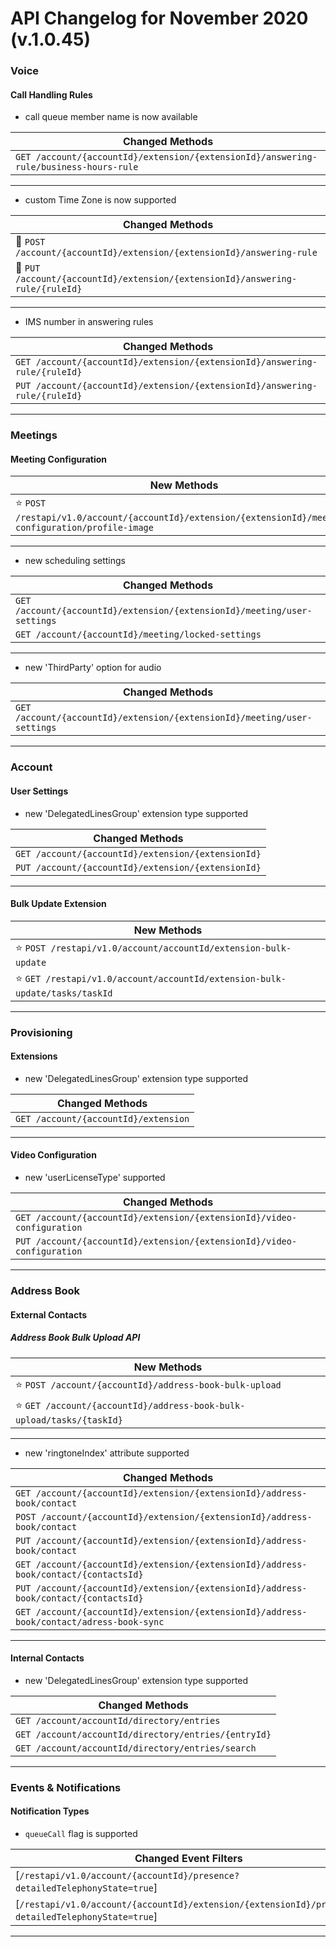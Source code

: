 # API Changelog for November 2020 (v.1.0.45)

### Voice 

#### Call Handling Rules

* call queue member name is now available

|Changed Methods|
|-----------|
|`GET /account/{accountId}/extension/{extensionId}/answering-rule/business-hours-rule`|

---

* custom Time Zone is now supported

|Changed Methods|
|-----------|
|🔧 `POST /account/{accountId}/extension/{extensionId}/answering-rule`|
|🔧 `PUT /account/{accountId}/extension/{extensionId}/answering-rule/{ruleId}`|

---

* IMS number in answering rules

|Changed Methods|
|-----------|
| `GET /account/{accountId}/extension/{extensionId}/answering-rule/{ruleId}`|
| `PUT /account/{accountId}/extension/{extensionId}/answering-rule/{ruleId}`|

---

### Meetings

#### Meeting Configuration

|New Methods|
|-----------|
|⭐ `POST /restapi/v1.0/account/{accountId}/extension/{extensionId}/meeting-configuration/profile-image`|

---

* new scheduling settings

|Changed Methods|
|-----------|
|`GET /account/{accountId}/extension/{extensionId}/meeting/user-settings`|
|`GET /account/{accountId}/meeting/locked-settings`|

---

* new 'ThirdParty' option for audio

|Changed Methods|
|-----------|
|`GET /account/{accountId}/extension/{extensionId}/meeting/user-settings`|

---

### Account

#### User Settings

* new 'DelegatedLinesGroup' extension type supported

|Changed Methods|
|-----------|
|`GET /account/{accountId}/extension/{extensionId}`|
|`PUT /account/{accountId}/extension/{extensionId}`|

---

#### Bulk Update Extension

|New Methods|
|-----------|
|⭐ `POST /restapi/v1.0/account/accountId/extension-bulk-update`|
|⭐ `GET /restapi/v1.0/account/accountId/extension-bulk-update/tasks/taskId`|

---

### Provisioning

#### Extensions

* new 'DelegatedLinesGroup' extension type supported

|Changed Methods|
|-----------|
|`GET /account/{accountId}/extension`|

---

#### Video Configuration

* new 'userLicenseType' supported

|Changed Methods|
|-----------|
|`GET /account/{accountId}/extension/{extensionId}/video-configuration`|
|`PUT /account/{accountId}/extension/{extensionId}/video-configuration`|

---

### Address Book

#### External Contacts

##### Address Book Bulk Upload API

|New Methods|
|-----------|
|⭐ `POST /account/{accountId}/address-book-bulk-upload`|
|⭐ `GET /account/{accountId}/address-book-bulk-upload/tasks/{taskId}`|

---

* new 'ringtoneIndex' attribute supported

|Changed Methods|
|-----------|
|`GET /account/{accountId}/extension/{extensionId}/address-book/contact`|
|`POST /account/{accountId}/extension/{extensionId}/address-book/contact`|
|`PUT /account/{accountId}/extension/{extensionId}/address-book/contact`|
|`GET /account/{accountId}/extension/{extensionId}/address-book/contact/{contactsId}`|
|`PUT /account/{accountId}/extension/{extensionId}/address-book/contact/{contactsId}`|
|`GET /account/{accountId}/extension/{extensionId}/address-book/contact/adress-book-sync`|

---

#### Internal Contacts

* new 'DelegatedLinesGroup' extension type supported

|Changed Methods|
|-----------|
|`GET /account/accountId/directory/entries`|
|`GET /account/accountId/directory/entries/{entryId}`|
|`GET /account/accountId/directory/entries/search`|

---

### Events & Notifications

#### Notification Types

* `queueCall` flag is supported

|Changed Event Filters|
|---------------------|
|[`/restapi/v1.0/account/{accountId}/presence?detailedTelephonyState=true`]|
|[`/restapi/v1.0/account/{accountId}/extension/{extensionId}/presence?detailedTelephonyState=true`]|

---
